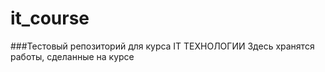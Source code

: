 # it_course
###Тестовый репозиторий для курсa IT ТЕХНОЛОГИИ
Здесь хранятся работы, сделанные на курсе
